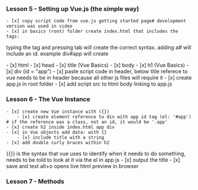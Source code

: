 
### Lesson 5 - Setting up Vue.js (the simple way)
    - [x] copy script code from vue.js getting started page# development version was used in video
    - [x] in basics (root) folder create index.html that includes the tags:
typing the tag and pressing tab will create the correct syntax. adding a# will include an id. example div#app will create <div id=app></div>
        - [x] html
            - [x] head
                - [x] title (Vue Basics)
            - [x] body
                - [x] h1 (Vue Basics)
                - [x] div (id = "app")
    - [x] paste script code in header, below title
referece to vue needs to be in header because all other js files will require it
    - [x] create app.js in root folder
    - [x] add script src to html body linking to app.js

### Lesson 6 - The Vue Instance
    - [x] create new Vue instance with ({})
        - [x] create element reference to div with app id tag (el: '#app')
    # if the reference was a class, not an id, it would be '.app'
    - [x] create h2 inside index.html app div
    - [x] in Vue objects add data: with {}
        - [x] include title with a string
    - [x] add double curly braces within h2
{{}} is the syntax that vue uses to identify when it needs to do something, needs to be told to look at it via the el in app js
        - [x] output the title
    - [x] save and test
alt+o opens live html preview in browser

### Lesson 7 - Methods

